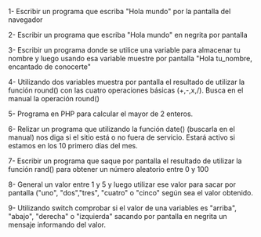 1- Escribir un programa que escriba "Hola mundo" por la pantalla del navegador

2- Escribir un programa que escriba "Hola mundo" en negrita por pantalla

3- Escribir un programa donde se utilice una variable para almacenar tu nombre y luego usando esa variable muestre por pantalla "Hola tu_nombre, encantado de conocerte"

4- Utilizando dos variables muestra por pantalla el resultado de utilizar la función round() con las cuatro operaciones básicas (+,-,x,/). Busca en el manual la operación round()

5- Programa en PHP para calcular el mayor de 2 enteros.

6- Relizar un programa que utilizando la función date() (buscarla en el manual) nos diga si el sitio está o no fuera de servicio. Estará activo si estamos en los 10 primero días del mes.

7- Escribir un programa que saque por pantalla el resultado de utilizar la función rand() para obtener un número aleatorio entre 0 y 100

8- General un valor entre 1 y 5 y luego utilizar ese valor para sacar por pantalla ("uno", "dos","tres", "cuatro" o "cinco" según sea el valor obtenido.

9- Utilizando switch comprobar si el valor de una variables es "arriba", "abajo", "derecha" o "izquierda" sacando por pantalla en negrita un mensaje informando del valor.
